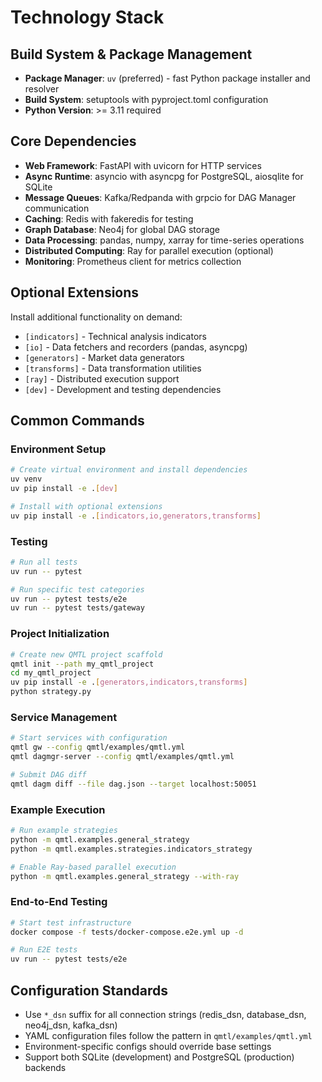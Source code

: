 # Technology Stack

## Build System & Package Management

- **Package Manager**: `uv` (preferred) - fast Python package installer and resolver
- **Build System**: setuptools with pyproject.toml configuration
- **Python Version**: >= 3.11 required

## Core Dependencies

- **Web Framework**: FastAPI with uvicorn for HTTP services
- **Async Runtime**: asyncio with asyncpg for PostgreSQL, aiosqlite for SQLite
- **Message Queues**: Kafka/Redpanda with grpcio for DAG Manager communication
- **Caching**: Redis with fakeredis for testing
- **Graph Database**: Neo4j for global DAG storage
- **Data Processing**: pandas, numpy, xarray for time-series operations
- **Distributed Computing**: Ray for parallel execution (optional)
- **Monitoring**: Prometheus client for metrics collection

## Optional Extensions

Install additional functionality on demand:
- `[indicators]` - Technical analysis indicators
- `[io]` - Data fetchers and recorders (pandas, asyncpg)
- `[generators]` - Market data generators
- `[transforms]` - Data transformation utilities
- `[ray]` - Distributed execution support
- `[dev]` - Development and testing dependencies

## Common Commands

### Environment Setup
```bash
# Create virtual environment and install dependencies
uv venv
uv pip install -e .[dev]

# Install with optional extensions
uv pip install -e .[indicators,io,generators,transforms]
```

### Testing
```bash
# Run all tests
uv run -- pytest

# Run specific test categories
uv run -- pytest tests/e2e
uv run -- pytest tests/gateway
```

### Project Initialization
```bash
# Create new QMTL project scaffold
qmtl init --path my_qmtl_project
cd my_qmtl_project
uv pip install -e .[generators,indicators,transforms]
python strategy.py
```

### Service Management
```bash
# Start services with configuration
qmtl gw --config qmtl/examples/qmtl.yml
qmtl dagmgr-server --config qmtl/examples/qmtl.yml

# Submit DAG diff
qmtl dagm diff --file dag.json --target localhost:50051
```

### Example Execution
```bash
# Run example strategies
python -m qmtl.examples.general_strategy
python -m qmtl.examples.strategies.indicators_strategy

# Enable Ray-based parallel execution
python -m qmtl.examples.general_strategy --with-ray
```

### End-to-End Testing
```bash
# Start test infrastructure
docker compose -f tests/docker-compose.e2e.yml up -d

# Run E2E tests
uv run -- pytest tests/e2e
```

## Configuration Standards

- Use `*_dsn` suffix for all connection strings (redis_dsn, database_dsn, neo4j_dsn, kafka_dsn)
- YAML configuration files follow the pattern in `qmtl/examples/qmtl.yml`
- Environment-specific configs should override base settings
- Support both SQLite (development) and PostgreSQL (production) backends